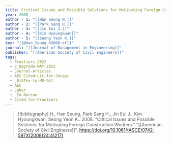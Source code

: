 ```yaml
---
title: Critical Issues and Possible Solutions for Motivating Foreign Construction Workers
year: 2008
author - 1: "[[Han Seung H.]]"
author - 2: "[[Park Sang H.]]"
author - 3: "[[Jin Eui J.]]"
author - 4: "[[Kim Hyoungkwan]]"
author - 5: "[[Seong Yeon K.]]"
key: "[[@Han_Seung_H2008-of]]"
journal: "[[Journal of Management in Engineering]]"
publisher: "[[American Society of Civil Engineers]]"
tags:
  - Frontiers-2022
  - 2_Upgrade-MAY-2023
  - Journal-Articles
  - AEC-Cited-Lit-for-Jacqui
  - _BibTex-to-MD-Git
  - AEC
  - Labor
  - _In-Notion
  - Cited-for-Frontiers
---
```


> [!bibliography]
> H., Han Seung, Park Sang H., Jin Eui J., Kim Hyoungkwan, Seong Yeon K.. 2008. “Critical Issues and Possible Solutions for Motivating Foreign Construction Workers.” "[[American Society of Civil Engineers]]". https://doi.org/10.1061/(ASCE)0742-597X(2008)24:4(217)